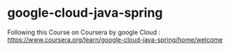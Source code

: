 # google-cloud-java-spring
Following this Course on Coursera by google Cloud : https://www.coursera.org/learn/google-cloud-java-spring/home/welcome
